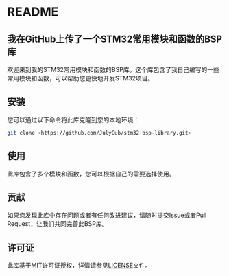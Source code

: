 # README

## 我在GitHub上传了一个STM32常用模块和函数的BSP库

欢迎来到我的STM32常用模块和函数的BSP库。这个库包含了我自己编写的一些常用模块和函数，可以帮助您更快地开发STM32项目。

## 安装

您可以通过以下命令将此库克隆到您的本地环境：

```bash
git clone <https://github.com/JulyCub/stm32-bsp-library.git>
```

## 使用

此库包含了多个模块和函数，您可以根据自己的需要选择使用。

## 贡献

如果您发现此库中存在问题或者有任何改进建议，请随时提交Issue或者Pull Request，让我们共同完善此BSP库。

## 许可证

此库基于MIT许可证授权，详情请参见[LICENSE](notion://www.notion.so/LICENSE)文件。